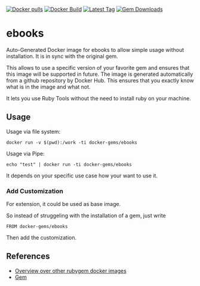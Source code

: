 [![Docker pulls](https://img.shields.io/docker/pulls/rubygem/ebooks.svg)](https://hub.docker.com/r/rubygem/ebooks/)
[![Docker Build](https://img.shields.io/docker/automated/rubygem/ebooks.svg)](https://hub.docker.com/r/rubygem/ebooks/)
[![Latest Tag](https://img.shields.io/github/tag/docker-rubygem/ebooks.svg)](https://hub.docker.com/r/rubygem/ebooks/)
[![Gem Downloads](https://img.shields.io/gem/dt/ebooks.svg)](https://rubygems.org/gems/ebooks/)
# ebooks

Auto-Generated Docker image for ebooks to allow simple usage without installation.
It is in sync with the original gem.

This allows to use a specific version of your favorite gem and ensures that this image will be supported in future.
The image is generated automatically from a github repository by Docker Hub.
This ensures that you exactly know what is in the image and what not.

It lets you use Ruby Tools without the need to install ruby on your machine.

## Usage

Usage via file system:

`docker run -v $(pwd):/work -ti docker-gems/ebooks`

Usage via Pipe:

`echo "test" | docker run -ti docker-gems/ebooks`

It depends on your specific use case how your want to use it.

### Add Customization

For extension, it could be used as base image.

So instead of struggeling with the installation of a gem, just write

`FROM docker-gems/ebooks`

Then add the customization.

## References

 - [Overview over other rubygem docker images](https://github.com/thinkbot/docker-rubygem)
 - [Gem](https://rubygems.org/gems/ebooks/)
